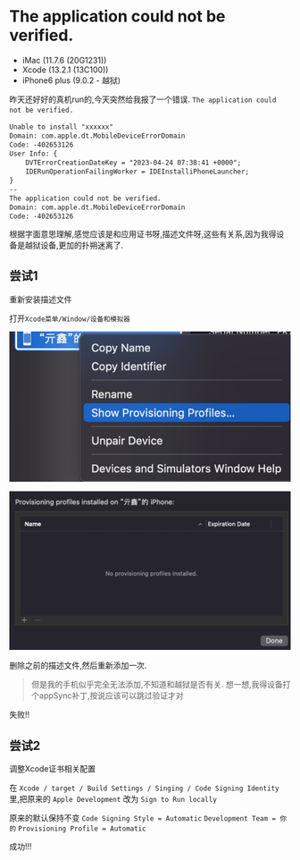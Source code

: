 # The application could not be verified.

* iMac (11.7.6 (20G1231))
* Xcode (13.2.1 (13C100))
* iPhone6 plus  (9.0.2 - 越狱)


昨天还好好的真机run的,今天突然给我报了一个错误.
`The application could not be verified.`

```
Unable to install "xxxxxx"
Domain: com.apple.dt.MobileDeviceErrorDomain
Code: -402653126
User Info: {
    DVTErrorCreationDateKey = "2023-04-24 07:38:41 +0000";
    IDERunOperationFailingWorker = IDEInstalliPhoneLauncher;
}
--
The application could not be verified.
Domain: com.apple.dt.MobileDeviceErrorDomain
Code: -402653126
```

根据字面意思理解,感觉应该是和应用证书呀,描述文件呀,这些有关系,因为我得设备是越狱设备,更加的扑朔迷离了.

## 尝试1

重新安装描述文件

打开`Xcode菜单/Window/设备和模拟器`

![-w333](media/16823221761209.jpg)

![-w534](media/16823221936675.jpg)

删除之前的描述文件,然后重新添加一次.

> 但是我的手机似乎完全无法添加,不知道和越狱是否有关.
> 想一想,我得设备打个appSync补丁,按说应该可以跳过验证才对

失败!!

## 尝试2

调整Xcode证书相关配置

在 `Xcode / target / Build Settings / Singing / Code Signing Identity` 里,把原来的 `Apple Development` 改为 `Sign to Run locally`

原来的默认保持不变
`Code Signing Style = Automatic`
`Development Team = 你的`
`Provisioning Profile = Automatic`


成功!!!